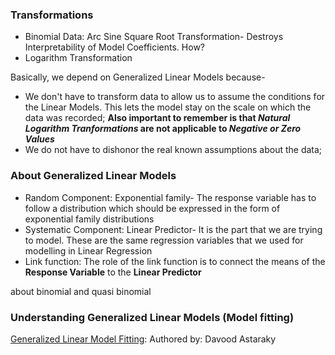

### Transformations
* Binomial Data: Arc Sine Square Root Transformation- Destroys Interpretability of Model Coefficients. How?
* Logarithm Transformation

Basically, we depend on Generalized Linear Models because-
* We don't have to transform data to allow us to assume the conditions for the Linear Models. This lets the model stay on the scale on which the data was recorded; **Also important to remember is that *Natural Logarithm Tranformations* are not applicable to *Negative or Zero Values***
* We do not have to dishonor the real known assumptions about the data;

### About Generalized Linear Models
* Random Component: Exponential family- The response variable has to follow a distribution which should be expressed in the form of exponential family distributions
* Systematic Component: Linear Predictor- It is the part that we are trying to model. These are the same regression variables that we used for modelling in Linear Regression
* Link function: The role of the link function is to connect the means of the **Response Variable** to the **Linear Predictor**

about binomial and quasi binomial


### Understanding Generalized Linear Models (Model fitting)
[Generalized Linear Model Fitting](https://rpubs.com/davoodastaraky/GLM): Authored by: Davood Astaraky
